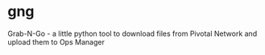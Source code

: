 # gng
Grab-N-Go - a little python tool to download files from Pivotal Network and upload them to Ops Manager
